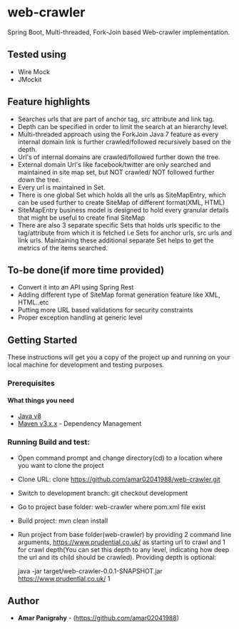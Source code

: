 # web-crawler

Spring Boot, Multi-threaded, Fork-Join based Web-crawler implementation.

## Tested using
* Wire Mock
* JMockit

## Feature highlights

* Searches urls that are part of anchor tag, src attribute and link tag.
* Depth can be specified in order to limit the search at an hierarchy level.
* Multi-threaded approach using the ForkJoin Java 7 feature as every internal domain link is further crawled/followed recursively based on the depth.
* Url's of internal domains are crawled/followed further down the tree.
* External domain Url's like facebook/twitter are only searched and maintained in site map set, but NOT crawled/ NOT followed further down the tree.  
* Every url is maintained in Set.
* There is one global Set which holds all the urls as SiteMapEntry, which can be used further to create SiteMap of different format(XML, HTML)
* SiteMapEntry business model is designed to hold every granular details that might be useful to create final SiteMap 
* There are also 3 separate specific Sets that holds urls specific to the tag/attribute from which it is fetched i.e Sets for anchor urls, src urls and link urls. Maintaining these additional separate Set helps to get the metrics of the items searched.

## To-be done(if more time provided)
* Convert it into an API using Spring Rest
* Adding different type of SiteMap format generation feature like XML, HTML..etc
* Putting more URL based validations for security constraints
* Proper exception handling at generic level

## Getting Started

These instructions will get you a copy of the project up and running on your local machine for development and testing purposes.

### Prerequisites

#### What things you need
* [Java v8](https://www.oracle.com/technetwork/java/javase/downloads/jdk8-downloads-2133151.html)
* [Maven v3.x.x](https://maven.apache.org/) - Dependency Management

### Running Build and test:
* Open command prompt and change directory(cd) to a location where you want to clone the project
 
* Clone URL: 
	clone https://github.com/amar02041988/web-crawler.git

* Switch to development branch: 
	git checkout development
	
* Go to project base folder: web-crawler where pom.xml file exist

* Build project:
	mvn clean install
	
* Run project from base folder(web-crawler) by providing 2 command line arguments, https://www.prudential.co.uk/ as 
   starting url to crawl and 1 for crawl depth(You can set this depth to any level, indicating how deep the url and its
   child should be crawled). Providing depth is optional:
   
	java -jar target/web-crawler-0.0.1-SNAPSHOT.jar https://www.prudential.co.uk/ 1

## Author

* **Amar Panigrahy** - (https://github.com/amar02041988)